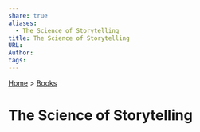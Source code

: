 ```yaml
---  
share: true  
aliases:  
  - The Science of Storytelling  
title: The Science of Storytelling  
URL:   
Author:   
tags:   
---  
```

[Home](../index.md) > [Books](./index.md)  
# The Science of Storytelling  
